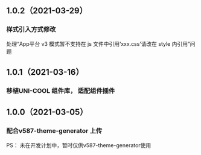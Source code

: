 ## 1.0.2（2021-03-29）
### 样式引入方式修改
处理“App平台 v3 模式暂不支持在 js 文件中引用‘xxx.css’请改在 style 内引用”问题

## 1.0.1（2021-03-16）
### 移植UNI-COOL 组件库， 适配组件插件
## 1.0.0（2021-03-05）
### 配合v587-theme-generator 上传
PS： 未在开发计划中，暂时仅供v587-theme-generator使用
